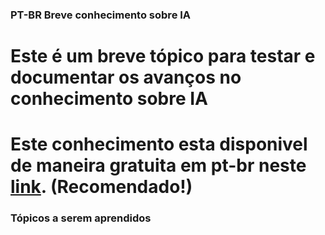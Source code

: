### PT-BR Breve conhecimento sobre IA
# Este é um breve tópico para testar e documentar os avanços no conhecimento sobre IA
# Este conhecimento esta disponivel de maneira gratuita em pt-br neste [link](https://www.deeplearningbook.com.br). (Recomendado!)
### Tópicos a serem aprendidos
# 